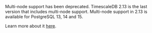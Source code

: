 <Highlight type="warning">
Multi-node support has been deprecated. TimescaleDB 2.13 is the last version that includes multi-node support. Multi-node support in 2.13 is available for PostgreSQL 13, 14 and 15.

Learn more about it [here][multi-node-deprecation].
</Highlight>

[multi-node-deprecation]: https://github.com/timescale/timescaledb/blob/main/docs/MultiNodeDeprecation.md
